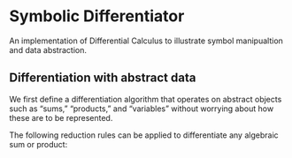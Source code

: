 # Symbolic Differentiator

An implementation of Differential Calculus to illustrate symbol manipualtion and data abstraction.

## Differentiation with abstract data
We first define a differentiation algorithm that operates on abstract objects such as “sums,” “products,” and “variables” without worrying about how these
are to be represented.

The following reduction rules can be applied to differentiate any algebraic sum or product:





